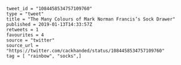 ```
tweet_id = "1084458534757109760"
type = "tweet"
title = "The Many Colours of Mark Norman Francis’s Sock Drawer"
published = 2019-01-13T14:33:57Z
retweets = 1
favourites = 4
source = "twitter"
source_url = "https://twitter.com/cackhanded/status/1084458534757109760"
tag = [ "rainbow", "socks",]
```



<p class='image'><img src='http://mnf.m17s.net/2019/01/13/DwzFRsGWwAIUtXz.jpg' alt=''></p>

